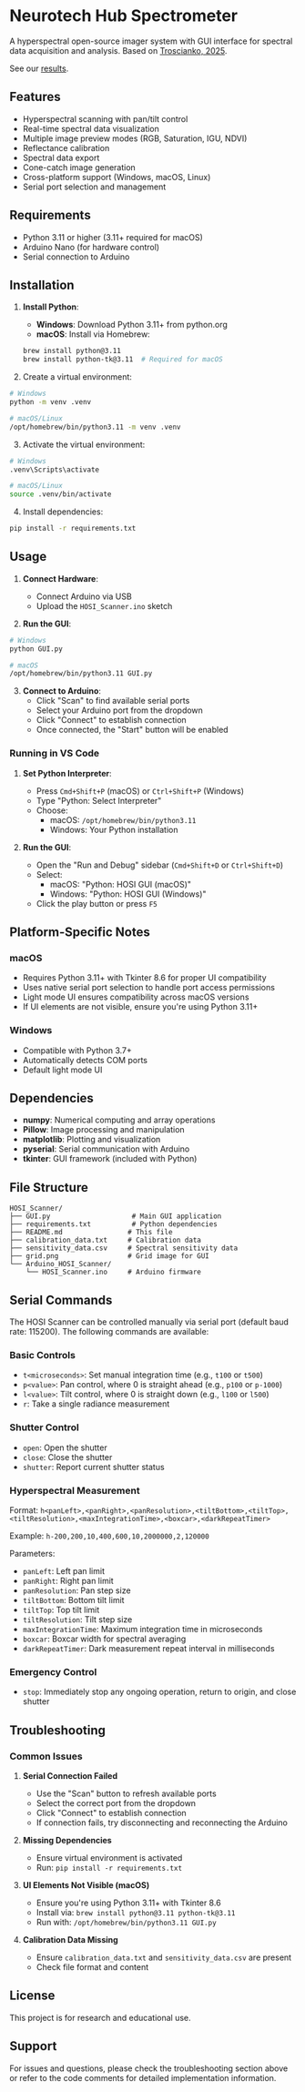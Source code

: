 # Neurotech Hub Spectrometer

A hyperspectral open-source imager system with GUI interface for spectral data acquisition and analysis. Based on [Troscianko, 2025](https://bmcbiol.biomedcentral.com/articles/10.1186/s12915-024-02110-w).

See our [results](docs/results.md).

## Features

- Hyperspectral scanning with pan/tilt control
- Real-time spectral data visualization
- Multiple image preview modes (RGB, Saturation, IGU, NDVI)
- Reflectance calibration
- Spectral data export
- Cone-catch image generation
- Cross-platform support (Windows, macOS, Linux)
- Serial port selection and management

## Requirements

- Python 3.11 or higher (3.11+ required for macOS)
- Arduino Nano (for hardware control)
- Serial connection to Arduino

## Installation

1. **Install Python**:
   - **Windows**: Download Python 3.11+ from python.org
   - **macOS**: Install via Homebrew:
   ```bash
   brew install python@3.11
   brew install python-tk@3.11  # Required for macOS
   ```

2. Create a virtual environment:
```bash
# Windows
python -m venv .venv

# macOS/Linux
/opt/homebrew/bin/python3.11 -m venv .venv
```

3. Activate the virtual environment:
```bash
# Windows
.venv\Scripts\activate

# macOS/Linux
source .venv/bin/activate
```

4. Install dependencies:
```bash
pip install -r requirements.txt
```

## Usage

1. **Connect Hardware**: 
   - Connect Arduino via USB
   - Upload the `HOSI_Scanner.ino` sketch

2. **Run the GUI**:
```bash
# Windows
python GUI.py

# macOS
/opt/homebrew/bin/python3.11 GUI.py
```

3. **Connect to Arduino**:
   - Click "Scan" to find available serial ports
   - Select your Arduino port from the dropdown
   - Click "Connect" to establish connection
   - Once connected, the "Start" button will be enabled

### Running in VS Code

1. **Set Python Interpreter**:
   - Press `Cmd+Shift+P` (macOS) or `Ctrl+Shift+P` (Windows)
   - Type "Python: Select Interpreter"
   - Choose:
     - macOS: `/opt/homebrew/bin/python3.11`
     - Windows: Your Python installation

2. **Run the GUI**:
   - Open the "Run and Debug" sidebar (`Cmd+Shift+D` or `Ctrl+Shift+D`)
   - Select:
     - macOS: "Python: HOSI GUI (macOS)"
     - Windows: "Python: HOSI GUI (Windows)"
   - Click the play button or press `F5`

## Platform-Specific Notes

### macOS
- Requires Python 3.11+ with Tkinter 8.6 for proper UI compatibility
- Uses native serial port selection to handle port access permissions
- Light mode UI ensures compatibility across macOS versions
- If UI elements are not visible, ensure you're using Python 3.11+

### Windows
- Compatible with Python 3.7+
- Automatically detects COM ports
- Default light mode UI

## Dependencies

- **numpy**: Numerical computing and array operations
- **Pillow**: Image processing and manipulation
- **matplotlib**: Plotting and visualization
- **pyserial**: Serial communication with Arduino
- **tkinter**: GUI framework (included with Python)

## File Structure

```
HOSI_Scanner/
├── GUI.py                    # Main GUI application
├── requirements.txt          # Python dependencies
├── README.md                # This file
├── calibration_data.txt     # Calibration data
├── sensitivity_data.csv     # Spectral sensitivity data
├── grid.png                 # Grid image for GUI
└── Arduino_HOSI_Scanner/
    └── HOSI_Scanner.ino     # Arduino firmware
```

## Serial Commands

The HOSI Scanner can be controlled manually via serial port (default baud rate: 115200). The following commands are available:

### Basic Controls

- `t<microseconds>`: Set manual integration time (e.g., `t100` or `t500`)
- `p<value>`: Pan control, where 0 is straight ahead (e.g., `p100` or `p-1000`)
- `l<value>`: Tilt control, where 0 is straight down (e.g., `l100` or `l500`)
- `r`: Take a single radiance measurement

### Shutter Control

- `open`: Open the shutter
- `close`: Close the shutter
- `shutter`: Report current shutter status

### Hyperspectral Measurement

Format: `h<panLeft>,<panRight>,<panResolution>,<tiltBottom>,<tiltTop>,<tiltResolution>,<maxIntegrationTime>,<boxcar>,<darkRepeatTimer>`

Example: `h-200,200,10,400,600,10,2000000,2,120000`

Parameters:
- `panLeft`: Left pan limit
- `panRight`: Right pan limit
- `panResolution`: Pan step size
- `tiltBottom`: Bottom tilt limit
- `tiltTop`: Top tilt limit
- `tiltResolution`: Tilt step size
- `maxIntegrationTime`: Maximum integration time in microseconds
- `boxcar`: Boxcar width for spectral averaging
- `darkRepeatTimer`: Dark measurement repeat interval in milliseconds

### Emergency Control

- `stop`: Immediately stop any ongoing operation, return to origin, and close shutter

## Troubleshooting

### Common Issues

1. **Serial Connection Failed**
   - Use the "Scan" button to refresh available ports
   - Select the correct port from the dropdown
   - Click "Connect" to establish connection
   - If connection fails, try disconnecting and reconnecting the Arduino

2. **Missing Dependencies**
   - Ensure virtual environment is activated
   - Run: `pip install -r requirements.txt`

3. **UI Elements Not Visible (macOS)**
   - Ensure you're using Python 3.11+ with Tkinter 8.6
   - Install via: `brew install python@3.11 python-tk@3.11`
   - Run with: `/opt/homebrew/bin/python3.11 GUI.py`

4. **Calibration Data Missing**
   - Ensure `calibration_data.txt` and `sensitivity_data.csv` are present
   - Check file format and content

## License

This project is for research and educational use.

## Support

For issues and questions, please check the troubleshooting section above or refer to the code comments for detailed implementation information. 